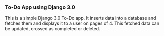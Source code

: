 ### To-Do App using Django 3.0

This is a simple Django 3.0 To-Do app. It inserts data into a database and fetches them and displays it to a user on pages of 4. This fetched data can be updated, crossed as completed or deleted.
